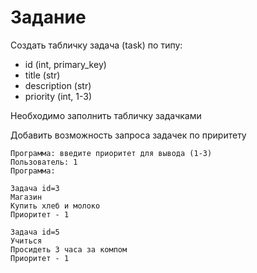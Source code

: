 # Задание

Создать табличку задача (task) по типу:

- id (int, primary_key)
- title (str)
- description (str)
- priority (int, 1-3)

Необходимо заполнить табличку задачками

Добавить возможность запроса задачек по приритету

```
Программа: введите приоритет для вывода (1-3)
Пользователь: 1
Программа:

Задача id=3
Магазин
Купить хлеб и молоко
Приоритет - 1

Задача id=5
Учиться
Просидеть 3 часа за компом
Приоритет - 1
```